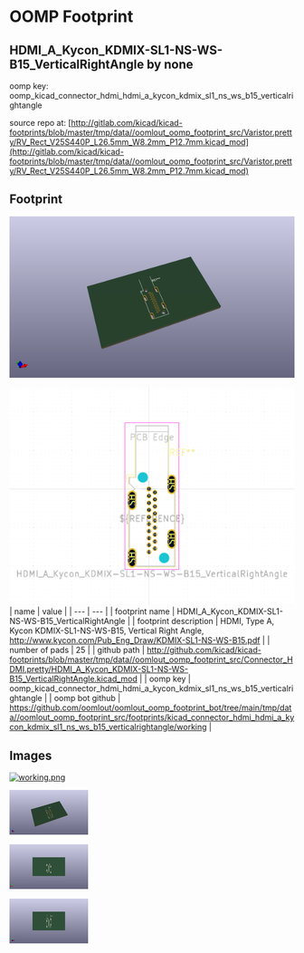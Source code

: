 # OOMP Footprint  
## HDMI_A_Kycon_KDMIX-SL1-NS-WS-B15_VerticalRightAngle  by none  
  
oomp key: oomp_kicad_connector_hdmi_hdmi_a_kycon_kdmix_sl1_ns_ws_b15_verticalrightangle  
  
source repo at: [http://gitlab.com/kicad/kicad-footprints/blob/master/tmp/data//oomlout_oomp_footprint_src/Varistor.pretty/RV_Rect_V25S440P_L26.5mm_W8.2mm_P12.7mm.kicad_mod](http://gitlab.com/kicad/kicad-footprints/blob/master/tmp/data//oomlout_oomp_footprint_src/Varistor.pretty/RV_Rect_V25S440P_L26.5mm_W8.2mm_P12.7mm.kicad_mod)  
## Footprint  
  
[![working_kicad_pcb_3d.png](working_kicad_pcb_3d_600.png)](working_kicad_pcb_3d.png)  
  
[![working.png](working_600.png)](working.png)  
| name | value | 
| --- | --- | 
| footprint name | HDMI_A_Kycon_KDMIX-SL1-NS-WS-B15_VerticalRightAngle | 
| footprint description | HDMI, Type A, Kycon KDMIX-SL1-NS-WS-B15, Vertical Right Angle, http://www.kycon.com/Pub_Eng_Draw/KDMIX-SL1-NS-WS-B15.pdf | 
| number of pads | 25 | 
| github path | http://github.com/kicad/kicad-footprints/blob/master/tmp/data//oomlout_oomp_footprint_src/Connector_HDMI.pretty/HDMI_A_Kycon_KDMIX-SL1-NS-WS-B15_VerticalRightAngle.kicad_mod | 
| oomp key | oomp_kicad_connector_hdmi_hdmi_a_kycon_kdmix_sl1_ns_ws_b15_verticalrightangle | 
| oomp bot github | https://github.com/oomlout/oomlout_oomp_footprint_bot/tree/main/tmp/data//oomlout_oomp_footprint_src/footprints/kicad_connector_hdmi_hdmi_a_kycon_kdmix_sl1_ns_ws_b15_verticalrightangle/working | 
## Images  
  
[![working.png](working_140.png)](working.png)  
  
[![working_kicad_pcb_3d.png](working_kicad_pcb_3d_140.png)](working_kicad_pcb_3d.png)  
  
[![working_kicad_pcb_3d_back.png](working_kicad_pcb_3d_back_140.png)](working_kicad_pcb_3d_back.png)  
  
[![working_kicad_pcb_3d_front.png](working_kicad_pcb_3d_front_140.png)](working_kicad_pcb_3d_front.png)  
